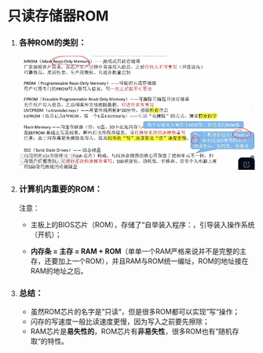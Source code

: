 # 只读存储器ROM

1. ### 各种ROM的类别：

   ![image-20250626213500919](images/image-20250626213500919.png)

   

2. ### 计算机内重要的ROM：

   注意：

   - 主板上的BIOS芯片（ROM），存储了“自举装入程序：，引导装入操作系统（开机）；

   - **内存条 = 主存 = RAM + ROM**（单单一个RAM严格来说并不是完整的主存，还要加上一个ROM），并且RAM与ROM统一编址，ROM的地址接在RAM的地址之后。

     

3. ### 总结：

   - 虽然ROM芯片的名字是”只读“，但是很多ROM都可以实现”写“操作；
   - 闪存的写速度一般比读速度更慢，因为写入之前要先擦除；
   - RAM芯片是**易失性的**，ROM芯片有**非易失性**，很多ROM也有”随机存取“的特性。
